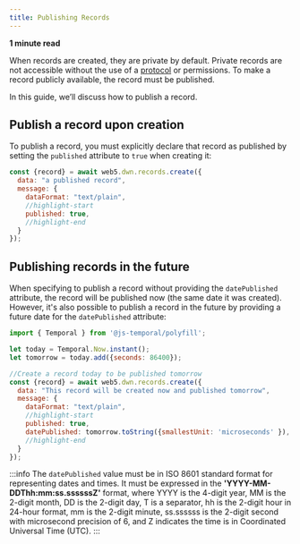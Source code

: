 ```yaml
---
title: Publishing Records
---
```


**1 minute read**

When records are created, they are private by default. Private records are not accessible without the use of a [protocol](/docs/web5/learn/protocols/) or permissions. To make a record publicly available, the record must be published.

In this guide, we’ll discuss how to publish a record.

## Publish a record upon creation

To publish a record, you must explicitly declare that record as published by setting the `published` attribute to `true` when creating it:

```js
const {record} = await web5.dwn.records.create({
  data: "a published record",
  message: {
    dataFormat: "text/plain",
    //highlight-start
    published: true,
    //highlight-end
  }
});
```

## Publishing records in the future

When specifying to publish a record without providing the `datePublished` attribute, the record will be published now (the same date it was created). However, it's also possible to publish a record in the future by providing a future date for the `datePublished` attribute:


```js
import { Temporal } from '@js-temporal/polyfill';

let today = Temporal.Now.instant();
let tomorrow = today.add({seconds: 86400});

//Create a record today to be published tomorrow 
const {record} = await web5.dwn.records.create({
  data: "This record will be created now and published tomorrow",
  message: {
    dataFormat: "text/plain",
    //highlight-start
    published: true,
    datePublished: tomorrow.toString({smallestUnit: 'microseconds' }),
    //highlight-end
  }
});
```

:::info
The `datePublished` value must be in ISO 8601 standard format for representing dates and times. It must be expressed in the **'YYYY-MM-DDThh:mm:ss.ssssssZ'** format, where YYYY is the 4-digit year, MM is the 2-digit month, DD is the 2-digit day, T is a separator, hh is the 2-digit hour in 24-hour format, mm is the 2-digit minute, ss.ssssss is the 2-digit second with microsecond precision of 6, and Z indicates the time is in Coordinated Universal Time (UTC).
:::

